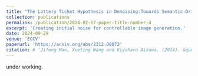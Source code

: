 ```yaml
---
title: "The Lottery Ticket Hypothesis in Denoising:Towards Semantic-Driven Initialization"
collection: publications
permalink: /publication/2024-02-17-paper-title-number-4
excerpt: 'Creating initial noise for controllable image generation.'
date: 2024-09-29
venue: 'ECCV'
paperurl: 'https://arxiv.org/abs/2312.08872'
citation: # 'Jifeng Mao, Xueting Wang and Kiyoharu Aizawa. (2024). &quot;Paper Title Number 3.&quot; <i>ECCV</i>.'
---
```


under working.
